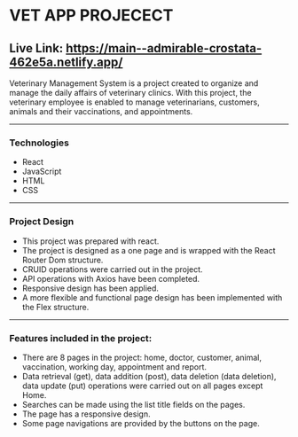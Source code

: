 # VET APP PROJECECT
## Live Link: https://main--admirable-crostata-462e5a.netlify.app/

Veterinary Management System is a project created to organize and manage the daily affairs of veterinary clinics. With this project, the veterinary employee is enabled to manage veterinarians, customers, animals and their vaccinations, and appointments.

---
### Technologies
- React
- JavaScript
- HTML
- CSS
---
### Project Design
- This project was prepared with react.
- The project is designed as a one page and is wrapped with the React Router Dom structure.
- CRUID operations were carried out in the project.
- API operations with Axios have been completed.
- Responsive design has been applied.
- A more flexible and functional page design has been implemented with the Flex structure.
---
### Features included in the project:
- There are 8 pages in the project: home, doctor, customer, animal, vaccination, working day, appointment and report.
- Data retrieval (get), data addition (post), data deletion (data deletion), data update (put) operations were carried out on all pages except Home.
- Searches can be made using the list title fields on the pages.
- The page has a responsive design.
- Some page navigations are provided by the buttons on the page.
